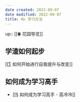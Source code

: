 ```yaml
---
date created: 2022-09-07
date modified: 2022-09-07
title: 👓 学习方法
---
```

up:: [[🍀 花园导览]]

## 学渣如何起步
[[∑ 如何开始进行自我提升与改变]]

## 如何成为学习高手
- [[§ 如何成为学习高手 - 高冷冷]]